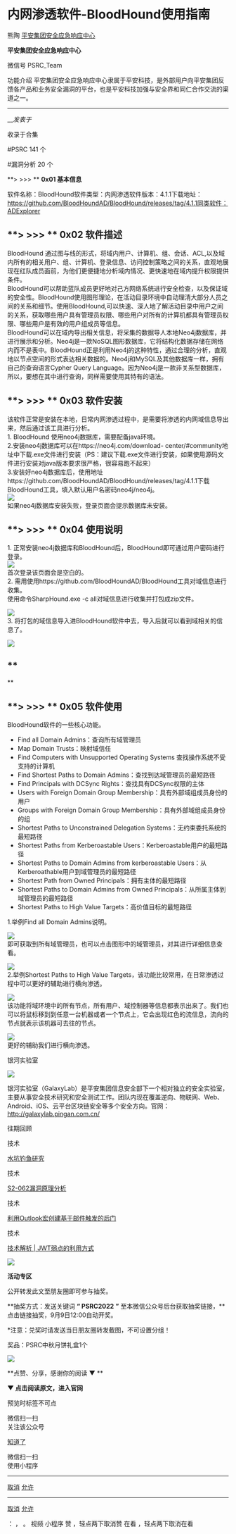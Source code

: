 #  内网渗透软件-BloodHound使用指南

熊陶  [ 平安集团安全应急响应中心 ](javascript:void\(0\);)

**平安集团安全应急响应中心** ![]()

微信号 PSRC_Team

功能介绍 平安集团安全应急响应中心隶属于平安科技，是外部用户向平安集团反馈各产品和业务安全漏洞的平台，也是平安科技加强与安全界和同仁合作交流的渠道之一。

____

___发表于_

收录于合集

#PSRC 141 个

#漏洞分析 20 个

  

**> >>> ** **0x01  基本信息**

  

软件名称：BloodHound软件类型：内网渗透软件版本：4.1.1下载地址：https://github.com/BloodHoundAD/BloodHound/releases/tag/4.1.1同类软件：ADExplorer

##  

##  **> >>> ** **0x02 软件描述**

  
BloodHound
通过图与线的形式，将域内用户、计算机、组、会话、ACL,以及域内所有的相关用户、组、计算机、登录信息、访问控制策略之间的关系，直观地展现在红队成员面前，为他们更便捷地分析域内情况、更快速地在域内提升权限提供条件。  
BloodHound可以帮助蓝队成员更好地对己方网络系统进行安全检查，以及保证域的安全性。BloodHound使用图形理论，在活动目录环境中自动理清大部分人员之间的关系和细节。使用BloodHound,可以快速、深人地了解活动目录中用户之间的关系，获取哪些用户具有管理员权限、哪些用户对所有的计算机都具有管理员权限、哪些用户是有效的用户组成员等信息。  
BloodHound可以在域内导出相关信息，将采集的数据导人本地Neo4j数据库，并进行展示和分析。Neo4j是一款NoSQL图形数据库，它将结构化数据存储在网络内而不是表中。BloodHound正是利用Neo4j的这种特性，通过合理的分析，直观地以节点空间的形式表达相关数据的。Neo4j和MySQL及其他数据库一样，拥有自己的查询语言Cypher
Query Language。因为Neo4j是一款非关系型数据库，所以，要想在其中进行查询，同样需要使用其特有的语法。

##  

##  **> >>> ** **0x03 软件安装**

  
该软件正常是安装在本地，日常内网渗透过程中，是需要将渗透的内网域信息导出来，然后通过该工具进行分析。  
1\. BloodHound 使用neo4j数据库，需要配备java环境。  
2.安装neo4j数据库可以在https://neo4j.com/download-
center/#community地址中下载.exe文件进行安装（PS：建议下载.exe文件进行安装，如果使用源码文件进行安装对java版本要求很严格，很容易跑不起来）  
3.安装好neo4j数据库后，使用地址https://github.com/BloodHoundAD/BloodHound/releases/tag/4.1.1下载BloodHound工具，填入默认用户名密码neo4j/neo4j。  
![](http://hk-proxy.gitwarp.com/https://raw.githubusercontent.com/tuchuang9/tc1/refs/heads/main/public/20220923141402.png)  
如果neo4j数据库安装失败，登录页面会提示数据库未安装。

##  

##  **> >>> ** **0x04 使用说明**

  
1\. 正常安装neo4j数据库和BloodHound后，BloodHound即可通过用户密码进行登录。  
![](http://hk-proxy.gitwarp.com/https://raw.githubusercontent.com/tuchuang9/tc1/refs/heads/main/public/20220923141403.png)  
首次登录该页面会是空白的。  
2\. 需用使用https://github.com/BloodHoundAD/BloodHound工具对域信息进行收集。  
使用命令SharpHound.exe -c all对域信息进行收集并打包成zip文件。  
  
![](http://hk-proxy.gitwarp.com/https://raw.githubusercontent.com/tuchuang9/tc1/refs/heads/main/public/20220923141405.png)  
3\. 将打包的域信息导入进BloodHound软件中去，导入后就可以看到域相关的信息了。  
  

![](http://hk-proxy.gitwarp.com/https://raw.githubusercontent.com/tuchuang9/tc1/refs/heads/main/public/20220923141407.png)

##  **  
**

##  **> >>> ** **0x05  软件使用**

  
BloodHound软件的一些核心功能。

  * Find all Domain Admins：查询所有域管理员
  * Map Domain Trusts：映射域信任
  * Find Computers with Unsupported Operating Systems 查找操作系统不受支持的计算机
  * Find Shortest Paths to Domain Admins：查找到达域管理员的最短路径
  * Find Principals with DCSync Rights：查找具有DCSync权限的主体
  * Users with Foreign Domain Group Membership：具有外部域组成员身份的用户
  * Groups with Foreign Domain Group Membership：具有外部域组成员身份的组
  * Shortest Paths to Unconstrained Delegation Systems：无约束委托系统的最短路径
  * Shortest Paths from Kerberoastable Users：Kerberoastable用户的最短路径
  * Shortest Paths to Domain Admins from kerberoastable Users：从Kerberoathable用户到域管理员的最短路径
  * Shortest Path from Owned Principals：拥有主体的最短路径
  * Shortest Paths to Domain Admins from Owned Principals：从所属主体到域管理员的最短路径
  * Shortest Paths to High Value Targets：高价值目标的最短路径

  
1.举例Find all Domain Admins说明。  
  
![](http://hk-proxy.gitwarp.com/https://raw.githubusercontent.com/tuchuang9/tc1/refs/heads/main/public/20220923141409.png)  
即可获取到所有域管理员，也可以点击图形中的域管理员，对其进行详细信息查看。  
  
![](http://hk-proxy.gitwarp.com/https://raw.githubusercontent.com/tuchuang9/tc1/refs/heads/main/public/20220923141410.png)  
2.举例Shortest Paths to High Value Targets，该功能比较常用，在日常渗透过程中可以更好的辅助进行横向渗透。  
  
![](http://hk-proxy.gitwarp.com/https://raw.githubusercontent.com/tuchuang9/tc1/refs/heads/main/public/20220923141413.png)  
该功能将域环境中的所有节点，所有用户、域控制器等信息都表示出来了。我们也可以将鼠标移到到任意一台机器或者一个节点上，它会出现红色的流信息，流向的节点就表示该机器可去往的节点。  
  
![](http://hk-proxy.gitwarp.com/https://raw.githubusercontent.com/tuchuang9/tc1/refs/heads/main/public/20220923141415.png)  
更好的辅助我们进行横向渗透。

  

  
  

银河实验室

![](http://hk-proxy.gitwarp.com/https://raw.githubusercontent.com/tuchuang9/tc1/refs/heads/main/public/20220923141416.png)

银河实验室（GalaxyLab）是平安集团信息安全部下一个相对独立的安全实验室，主要从事安全技术研究和安全测试工作。团队内现在覆盖逆向、物联网、Web、Android、iOS、云平台区块链安全等多个安全方向。官网：http://galaxylab.pingan.com.cn/

  

  

往期回顾

  

技术

[](http://mp.weixin.qq.com/s?__biz=MzIzODAwMTYxNQ==&mid=2652140750&idx=1&sn=907ceb3795a13e8b54910f67e67e8938&chksm=f320d86ec4575178eec0aed8e50d4a1c4ad91aa2edfde855fcf0bfa0d80301f33459c688a07f&scene=21#wechat_redirect)[水坑钓鱼研究](http://mp.weixin.qq.com/s?__biz=MzIzODAwMTYxNQ==&mid=2652142558&idx=1&sn=73637d6e2fa4ffeee0be92dee413368d&chksm=f320d77ec4575e6847bb18257ad65150870cff5a8f4160d0c3aa5d72beff22d8a5569f3c7e28&scene=21#wechat_redirect)  

技术  

[S2-062漏洞原理分析](http://mp.weixin.qq.com/s?__biz=MzIzODAwMTYxNQ==&mid=2652142452&idx=1&sn=f682bb48510b36243f29813f9fc8c5f6&chksm=f320d7d4c4575ec27ee173ed4be2870e4bf6cfe7d62991059578926442d5c898a25602c7887e&scene=21#wechat_redirect)  

技术

[利用Outlook宏创建基于邮件触发的后门](http://mp.weixin.qq.com/s?__biz=MzIzODAwMTYxNQ==&mid=2652142488&idx=1&sn=3b8db434dd0b2031543e3d592b9a0ac8&chksm=f320d738c4575e2e5cbce7e96055abb61343e46895c9fd7e42eaa2a618aa08efe54310a1e877&scene=21#wechat_redirect)  

技术

[技术解析 |
JWT弱点的利用方式](http://mp.weixin.qq.com/s?__biz=MzIzODAwMTYxNQ==&mid=2652142351&idx=1&sn=8c5d2bcad52df27c2f0ae5beb58fa41e&chksm=f320d7afc4575eb96fde8ea53681d2fd119f10d3decf3bbd5e5e6eaccc72ab255e1909f9d315&scene=21#wechat_redirect)  

  
  
![](http://hk-proxy.gitwarp.com/https://raw.githubusercontent.com/tuchuang9/tc1/refs/heads/main/public/20220923141417.png)

 **活动专区**

公开转发此文至朋友圈即可参与抽奖。

 **抽奖方式：发送关键词 **“ PSRC2022** **”** 至本微信公众号后台获取抽奖链接，**点击链接抽奖，9月9日12:00自动开奖。

*注意：兑奖时请发送当日朋友圈转发截图，不可设置分组！

奖品：PSRC中秋月饼礼盒1个

![](http://hk-proxy.gitwarp.com/https://raw.githubusercontent.com/tuchuang9/tc1/refs/heads/main/public/20220923141418.png)

  

  
  
  
  

 **点赞、分享，感谢你的阅读 ▼ **

  

 **▼  点击阅读原文，进入官网**

预览时标签不可点

微信扫一扫  
关注该公众号

[知道了](javascript:;)

微信扫一扫  
使用小程序

****

[取消](javascript:void\(0\);) [允许](javascript:void\(0\);)

****

[取消](javascript:void\(0\);) [允许](javascript:void\(0\);)

： ， 。   视频 小程序 赞 ，轻点两下取消赞 在看 ，轻点两下取消在看

